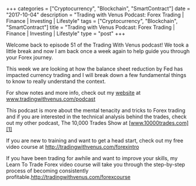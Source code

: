 +++
categories = ["Cryptocurrency", "Blockchain", "SmartContract"]
date = "2017-10-04"
description = "Trading with Venus Podcast: Forex Trading | Finance | Investing | Lifestyle"
tags = ["Cryptocurrency", "Blockchain", "SmartContract"]
title = "Trading with Venus Podcast: Forex Trading | Finance | Investing | Lifestyle"
type = "post"
+++

Welcome back to episode 51 of the Trading With Venus podcast! We took a
little break and now I am back once a week again to help guide you
through your Forex journey.

This week we are looking at how the balance sheet reduction by Fed has
impacted currency trading and I will break down a few fundamental things
to know to really understand the context.

For show notes and more info, check out my [website](https://www.playgroundfx.com/blog/website-for-forex-trading/) at
www.tradingwithvenus.com/podcast

This podcast is more about the mental tenacity and tricks to Forex
trading and if you are interested in the technical analysis behind the
trades, check out my other podcast, The 10,000 Trades Show at
[www.10000trades.com][1]

If you are new to training and want to get a head start, check out my
free video course at <http://tradingwithvenus.com/forexintro>

If you have been trading for awhile and want to improve your skills, my
Learn To Trade Forex video course will take you through the step-by-step
process of becoming consistently
profitable.<http://tradingwithvenus.com/forexcourse>

   [1]: http://www.10000trades.com